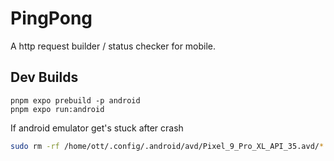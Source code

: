 # PingPong

A http request builder / status checker for mobile.

## Dev Builds

```
pnpm expo prebuild -p android
pnpm expo run:android
```

If android emulator get's stuck after crash

```bash
sudo rm -rf /home/ott/.config/.android/avd/Pixel_9_Pro_XL_API_35.avd/*.lock
```
